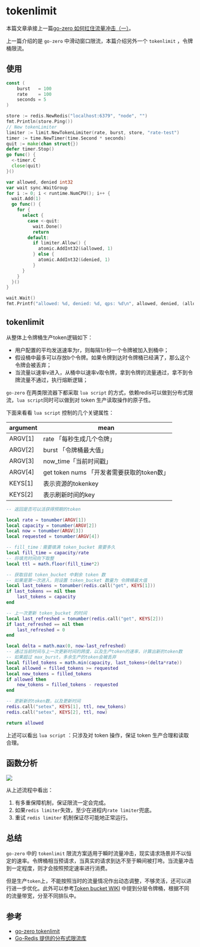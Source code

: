 # tokenlimit

本篇文章承接上一篇[go-zero 如何扛住流量冲击（一）](https://gocn.vip/topics/11247)。


上一篇介绍的是 `go-zero` 中滑动窗口限流，本篇介绍另外一个 `tokenlimit` ，令牌桶限流。


## 使用


```go
const (
	burst   = 100
	rate    = 100
	seconds = 5
)

store := redis.NewRedis("localhost:6379", "node", "")
fmt.Println(store.Ping())
// New tokenLimiter
limiter := limit.NewTokenLimiter(rate, burst, store, "rate-test")
timer := time.NewTimer(time.Second * seconds)
quit := make(chan struct{})
defer timer.Stop()
go func() {
  <-timer.C
  close(quit)
}()

var allowed, denied int32
var wait sync.WaitGroup
for i := 0; i < runtime.NumCPU(); i++ {
  wait.Add(1)
  go func() {
    for {
      select {
        case <-quit:
          wait.Done()
          return
        default:
          if limiter.Allow() {
            atomic.AddInt32(&allowed, 1)
          } else {
            atomic.AddInt32(&denied, 1)
          }
      }
    }
  }()
}

wait.Wait()
fmt.Printf("allowed: %d, denied: %d, qps: %d\n", allowed, denied, (allowed+denied)/seconds)
```


## tokenlimit


从整体上令牌桶生产token逻辑如下：


- 用户配置的平均发送速率为r，则每隔1/r秒一个令牌被加入到桶中；
- 假设桶中最多可以存放b个令牌。如果令牌到达时令牌桶已经满了，那么这个令牌会被丢弃；
- 当流量以速率v进入，从桶中以速率v取令牌，拿到令牌的流量通过，拿不到令牌流量不通过，执行熔断逻辑；



`go-zero` 在两类限流器下都采取 `lua script` 的方式，依赖redis可以做到分布式限流，`lua script`同时可以做到对 token 生产读取操作的原子性。


下面来看看 `lua script` 控制的几个关键属性：

| **argument** | **mean** |
| --- | --- |
| ARGV[1] | rate 「每秒生成几个令牌」 |
| ARGV[2] | burst 「令牌桶最大值」 |
| ARGV[3] | now_time「当前时间戳」 |
| ARGV[4] | get token nums 「开发者需要获取的token数」 |
| KEYS[1] | 表示资源的tokenkey |
| KEYS[2] | 表示刷新时间的key |



```lua
-- 返回是否可以活获得预期的token

local rate = tonumber(ARGV[1])
local capacity = tonumber(ARGV[2])
local now = tonumber(ARGV[3])
local requested = tonumber(ARGV[4])

-- fill_time：需要填满 token_bucket 需要多久
local fill_time = capacity/rate
-- 将填充时间向下取整
local ttl = math.floor(fill_time*2)

-- 获取目前 token_bucket 中剩余 token 数
-- 如果是第一次进入，则设置 token_bucket 数量为 令牌桶最大值
local last_tokens = tonumber(redis.call("get", KEYS[1]))
if last_tokens == nil then
    last_tokens = capacity
end

-- 上一次更新 token_bucket 的时间
local last_refreshed = tonumber(redis.call("get", KEYS[2]))
if last_refreshed == nil then
    last_refreshed = 0
end

local delta = math.max(0, now-last_refreshed)
-- 通过当前时间与上一次更新时间的跨度，以及生产token的速率，计算出新的token数
-- 如果超过 max_burst，多余生产的token会被丢弃
local filled_tokens = math.min(capacity, last_tokens+(delta*rate))
local allowed = filled_tokens >= requested
local new_tokens = filled_tokens
if allowed then
    new_tokens = filled_tokens - requested
end

-- 更新新的token数，以及更新时间
redis.call("setex", KEYS[1], ttl, new_tokens)
redis.call("setex", KEYS[2], ttl, now)

return allowed
```


上述可以看出 `lua script` ：只涉及对 token 操作，保证 token 生产合理和读取合理。


## 函数分析


![](https://cdn.nlark.com/yuque/0/2020/png/261626/1606107337223-7756ecdf-acb6-48c2-9ff5-959de01a1a03.png#align=left&display=inline&height=896&margin=%5Bobject%20Object%5D&originHeight=896&originWidth=2038&status=done&style=none&width=2038)


从上述流程中看出：


1. 有多重保障机制，保证限流一定会完成。
1. 如果`redis limiter`失效，至少在进程内`rate limiter`兜底。
1. 重试 `redis limiter` 机制保证尽可能地正常运行。



## 总结


`go-zero` 中的 `tokenlimit` 限流方案适用于瞬时流量冲击，现实请求场景并不以恒定的速率。令牌桶相当预请求，当真实的请求到达不至于瞬间被打垮。当流量冲击到一定程度，则才会按照预定速率进行消费。


但是生产`token`上，不能按照当时的流量情况作出动态调整，不够灵活，还可以进行进一步优化。此外可以参考[Token bucket WIKI](https://en.wikipedia.org/wiki/Token_bucket) 中提到分层令牌桶，根据不同的流量带宽，分至不同排队中。


## 参考


- [go-zero tokenlimit](https://github.com/tal-tech/go-zero/blob/master/core/limit/tokenlimit.go)
- [Go-Redis 提供的分布式限流库](https://github.com/go-redis/redis_rate)



